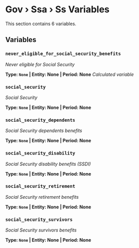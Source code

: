 # Gov › Ssa › Ss Variables

This section contains 6 variables.

## Variables

### `never_eligible_for_social_security_benefits`
*Never eligible for Social Security*

**Type: `None` | Entity: None | Period: None**
*Calculated variable*

### `social_security`
*Social Security*

**Type: `None` | Entity: None | Period: None**

### `social_security_dependents`
*Social Security dependents benefits*

**Type: `None` | Entity: None | Period: None**

### `social_security_disability`
*Social Security disability benefits (SSDI)*

**Type: `None` | Entity: None | Period: None**

### `social_security_retirement`
*Social Security retirement benefits*

**Type: `None` | Entity: None | Period: None**

### `social_security_survivors`
*Social Security survivors benefits*

**Type: `None` | Entity: None | Period: None**
